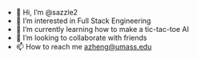 - 👋 Hi, I’m @sazzle2
- 👀 I’m interested in Full Stack Engineering
- 🌱 I’m currently learning how to make a tic-tac-toe AI
- 💞️ I’m looking to collaborate with friends
- 📫 How to reach me azheng@umass.edu

<!---
sazzle2/sazzle2 is a ✨ special ✨ repository because its `README.md` (this file) appears on your GitHub profile.
You can click the Preview link to take a look at your changes.
--->
